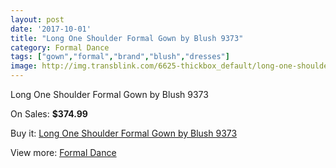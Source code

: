 ```yaml
---
layout: post
date: '2017-10-01'
title: "Long One Shoulder Formal Gown by Blush 9373"
category: Formal Dance
tags: ["gown","formal","brand","blush","dresses"]
image: http://img.transblink.com/6625-thickbox_default/long-one-shoulder-formal-gown-by-blush-9373.jpg
---
```

Long One Shoulder Formal Gown by Blush 9373

On Sales: **$374.99**
<a href="https://www.transblink.com/en/formal-dance/2139-long-one-shoulder-formal-gown-by-blush-9373.html"><amp-img layout="responsive" width="600" height="600" src="//img.transblink.com/6625-thickbox_default/long-one-shoulder-formal-gown-by-blush-9373.jpg" alt="Long One Shoulder Formal Gown by Blush 9373 0" /></a>
<a href="https://www.transblink.com/en/formal-dance/2139-long-one-shoulder-formal-gown-by-blush-9373.html"><amp-img layout="responsive" width="600" height="600" src="//img.transblink.com/6629-thickbox_default/long-one-shoulder-formal-gown-by-blush-9373.jpg" alt="Long One Shoulder Formal Gown by Blush 9373 1" /></a>
<a href="https://www.transblink.com/en/formal-dance/2139-long-one-shoulder-formal-gown-by-blush-9373.html"><amp-img layout="responsive" width="600" height="600" src="//img.transblink.com/6628-thickbox_default/long-one-shoulder-formal-gown-by-blush-9373.jpg" alt="Long One Shoulder Formal Gown by Blush 9373 2" /></a>
<a href="https://www.transblink.com/en/formal-dance/2139-long-one-shoulder-formal-gown-by-blush-9373.html"><amp-img layout="responsive" width="600" height="600" src="//img.transblink.com/6627-thickbox_default/long-one-shoulder-formal-gown-by-blush-9373.jpg" alt="Long One Shoulder Formal Gown by Blush 9373 3" /></a>
<a href="https://www.transblink.com/en/formal-dance/2139-long-one-shoulder-formal-gown-by-blush-9373.html"><amp-img layout="responsive" width="600" height="600" src="//img.transblink.com/6626-thickbox_default/long-one-shoulder-formal-gown-by-blush-9373.jpg" alt="Long One Shoulder Formal Gown by Blush 9373 4" /></a>

Buy it: [Long One Shoulder Formal Gown by Blush 9373](https://www.transblink.com/en/formal-dance/2139-long-one-shoulder-formal-gown-by-blush-9373.html "Long One Shoulder Formal Gown by Blush 9373")

View more: [Formal Dance](https://www.transblink.com/en/6-formal-dance "Formal Dance")